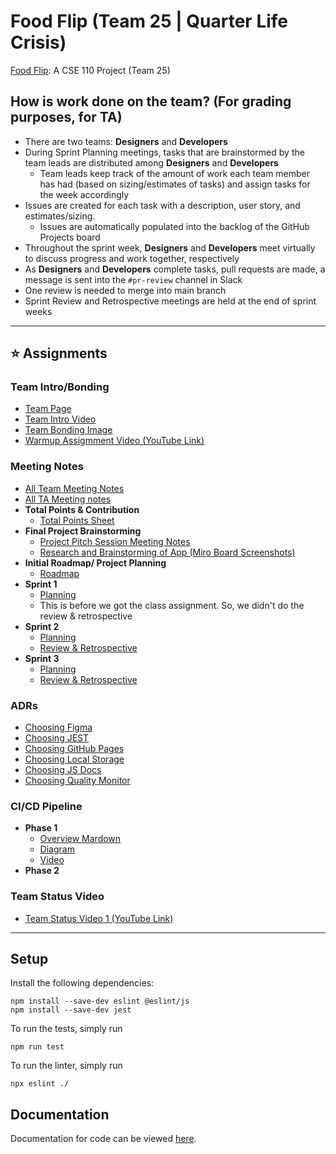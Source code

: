 # Food Flip (Team 25 | Quarter Life Crisis)
[Food Flip](https://cse110-sp25-group25.github.io/cse110-sp25-group25): A CSE 110 Project (Team 25)

## How is work done on the team? (For grading purposes, for TA)
- There are two teams: **Designers** and **Developers**
- During Sprint Planning meetings, tasks that are brainstormed by the team leads are distributed among **Designers** and **Developers**
  - Team leads keep track of the amount of work each team member has had (based on sizing/estimates of tasks) and assign tasks for the week accordingly
- Issues are created for each task with a description, user story, and estimates/sizing.
  - Issues are automatically populated into the backlog of the GitHub Projects board
- Throughout the sprint week, **Designers** and **Developers** meet virtually to discuss progress and work together, respectively
- As **Designers** and **Developers** complete tasks, pull requests are made, a message is sent into the `#pr-review` channel in Slack
- One review is needed to merge into main branch
- Sprint Review and Retrospective meetings are held at the end of sprint weeks
---
## ⭐ Assignments
### Team Intro/Bonding
- [Team Page](admin/team.md)
- [Team Intro Video](admin/videos/teamintro.mp4)
- [Team Bonding Image](admin/teambonding.jpg)
- [Warmup Assigmment Video (YouTube Link)](https://www.youtube.com/watch?v=22gggqSPYH4)

### Meeting Notes
- [All Team Meeting Notes](admin/meetings/team)
- [All TA Meeting notes](admin/meetings/ta)
- **Total Points & Contribution**
  - [Total Points Sheet](https://docs.google.com/spreadsheets/d/1KHr-oWJG1LsK_x6JcyCNjkuOzHwOuADGSEI65wSjzXE/edit?gid=0)
- **Final Project Brainstorming**
  - [Project Pitch Session Meeting Notes](admin/meetings/team/04-24-brainstorm.md)
  - [Research and Brainstorming of App (Miro Board Screenshots)](specs/brainstorm)
- **Initial Roadmap/ Project Planning**
  - [Roadmap](admin/meetings/team/05-01.md)
- **Sprint 1**
  - [Planning](admin/meetings/team/05-06.md)
  - This is before we got the class assignment. So, we didn't do the review & retrospective
- **Sprint 2**
  - [Planning](admin/meetings/team/05-12.md)
  - [Review & Retrospective](admin/meetings/051725-sprint-1-review-retrospective.md)
- **Sprint 3**
  - [Planning](admin/meetings/team/05-19.md)
  - [Review & Retrospective](admin/meetings/052425-sprint-2-review-retrospective.md)


### ADRs
- [Choosing Figma](specs/adrs/050925-Choose-Figma.md)
- [Choosing JEST](specs/adrs/051025-Choosing-JEST.md)
- [Choosing GitHub Pages](specs/adrs/052325-Choosing-Github-Pages.md)
- [Choosing Local Storage](specs/adrs/052225-Choose-Local-Storage.md)
- [Choosing JS Docs](specs/adrs/052525-Choosing-JSDocs.md)
- [Choosing Quality Monitor](specs/adrs/052425-Choosing-Quality-Monitor.md)

### CI/CD Pipeline
- **Phase 1**
  - [Overview Mardown](admin/cipipeline/phase1.md)
  - [Diagram](admin/cipipeline/phase1.drawio.png)
  - [Video](admin/cipipeline/phase1.mp4)
- **Phase 2**

### Team Status Video
- [Team Status Video 1 (YouTube Link)](https://www.youtube.com/watch?v=xgqD52VNC9c)

---

## Setup

Install the following dependencies:

```
npm install --save-dev eslint @eslint/js
npm install --save-dev jest
```

To run the tests, simply run

```
npm run test
```

To run the linter, simply run

```
npx eslint ./
```

## Documentation

Documentation for code can be viewed [here](https://cse110-sp25-group25.github.io/cse110-sp25-group25/docs/jsdoc).